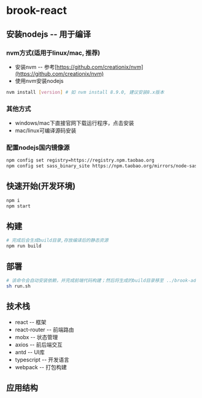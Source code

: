 # brook-react

## 安装nodejs -- 用于编译
### nvm方式(适用于linux/mac, 推荐)
+ 安装nvm -- 参考[https://github.com/creationix/nvm](https://github.com/creationix/nvm)
+ 使用nvm安装nodejs
```bash
nvm install [version] # 如 nvm install 8.9.0, 建议安装8.x版本
```

### 其他方式
+ windows/mac下直接官网下载运行程序，点击安装
+ mac/linux可编译源码安装

### 配置nodejs国内镜像源
```bash
npm config set registry=https://registry.npm.taobao.org
npm config set sass_binary_site https://npm.taobao.org/mirrors/node-sass
```

## 快速开始(开发环境)
```bash
npm i
npm start
```

## 构建
```bash
# 完成后会生成build目录,存放编译后的静态资源
npm run build
```

## 部署
```bash
# 该命令会自动安装依赖，并完成前端代码构建；然后将生成的build目录移至 ../brook-admin/src/main/resources 目录下，并重命名为 web-dist
sh run.sh
```

## 技术栈
+ react -- 框架
+ react-router -- 前端路由
+ mobx -- 状态管理
+ axios -- 前后端交互
+ antd -- UI库
+ typescript -- 开发语言
+ webpack -- 打包构建

## 应用结构
